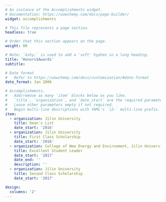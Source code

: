 ```yaml
---
# An instance of the Accomplishments widget.
# Documentation: https://wowchemy.com/docs/page-builder/
widget: accomplishments

# This file represents a page section.
headless: true

# Order that this section appears on the page.
weight: 80

# Note: `&shy;` is used to add a 'soft' hyphen in a long heading.
title: 'Honors$Awards'
subtitle:

# Date format
#   Refer to https://wowchemy.com/docs/customization/#date-format
date_format: Jan 2006

# Accomplishments.
#   Add/remove as many `item` blocks below as you like.
#   `title`, `organization`, and `date_start` are the required parameters.
#   Leave other parameters empty if not required.
#   Begin multi-line descriptions with YAML's `|2-` multi-line prefix.
item:
  - organization: Jilin University
    title: Dean's List
    date_start: '2016'
  - organization: Jilin University
    title: First Class Scholarship
    date_start: '2016'
  - organization: College of New Energy and Environment, Jilin University
    title: Excellent Student Leader
    date_start: '2017'
    date_end: ''
    description: ''
  - organization: Jilin University
    title: Second Class Scholarship
    date_start: '2017'

design:
  columns: '2' 
---
```


